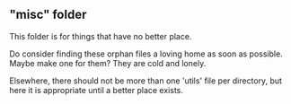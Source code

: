 "misc" folder
---

This folder is for things that have no better place.

Do consider finding these orphan files a loving home as soon
as possible. Maybe make one for them? They are cold and lonely.

Elsewhere, there should not be more than one 'utils' file per
directory, but here it is appropriate until a better place exists.
